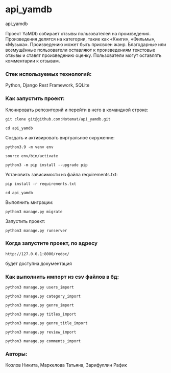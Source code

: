 # api_yamdb
api_yamdb

Проект YaMDb собирает отзывы пользователей на произведения.
Произведения делятся на категории, такие как «Книги», «Фильмы», «Музыка».
Произведению может быть присвоен жанр.
Благодарные или возмущённые пользователи оставляют к произведениям текстовые отзывы и ставят произведению оценку.
Пользователи могут оставлять комментарии к отзывам.

### Стек используемых технологий:
Python, Django Rest Framework, SQLite

### Как запустить проект:

Клонировать репозиторий и перейти в него в командной строке:

```
git clone git@github.com:Notemat/api_yamdb.git
```

```
cd api_yamdb
```

Cоздать и активировать виртуальное окружение:

```
python3.9 -m venv env
```

```
source env/bin/activate
```

```
python3 -m pip install --upgrade pip
```

Установить зависимости из файла requirements.txt:

```
pip install -r requirements.txt
```

```
cd api_yamdb
```

Выполнить миграции:

```
python3 manage.py migrate
```

Запустить проект:

```
python3 manage.py runserver
```

### Когда запустите проект, по адресу
``` 
http://127.0.0.1:8000/redoc/ 
```
будет доступна документация

### Как выполнить импорт из csv файлов в бд:
```
python3 manage.py users_import
```
```
python3 manage.py category_import
```
```
python3 manage.py genre_import
```
```
python3 manage.py titles_import
```
```
python3 manage.py genre_title_import
```
```
python3 manage.py review_import
```
```
python3 manage.py comments_import
```

### Авторы:
Козлов Никита, Маркелова Татьяна, Зарифуллин Рафик